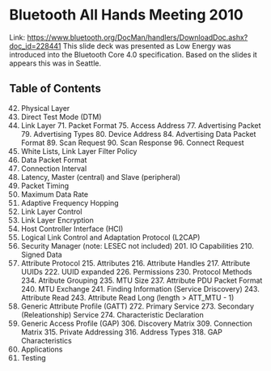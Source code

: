 Bluetooth All Hands Meeting 2010
================================
Link: https://www.bluetooth.org/DocMan/handlers/DownloadDoc.ashx?doc_id=228441
This slide deck was presented as Low Energy was introduced into the Bluetooth
Core 4.0 specification. Based on the slides it appears this was in Seattle.

## Table of Contents
42. Physical Layer
52. Direct Test Mode (DTM)
60. Link Layer
	71. Packet Format
    75. Access Address
    77. Advertising Packet
    79. Advertising Types
    80. Device Address
    84. Advertising Data Packet Format
    89. Scan Request
    90. Scan Response
    96. Connect Request
   101. White Lists, Link Layer Filter Policy
   112. Data Packet Format
   119. Connection Interval
   120. Latency, Master (central) and Slave (peripheral)
   124. Packet Timing
   125. Maximum Data Rate
   126. Adaptive Frequency Hopping
   146. Link Layer Control
   158. Link Layer Encryption
159. Host Controller Interface (HCI)
189. Logical Link Control and Adaptation Protocol (L2CAP)
195. Security Manager (note: LESEC not included)
	201. IO Capabilities
    210. Signed Data
212. Attribute Protocol
	215. Attributes
    216. Attribute Handles
    217. Attribute UUIDs
    222. UUID expanded
    226. Permissions
    230. Protocol Methods
    234. Atribute Grouping
    235. MTU Size
    237. Attribute PDU Packet Format
    240. MTU Exchange
    241. Finding Information (Service Driscovery)
    243. Attribute Read
    243. Attribute Read Long (length > ATT_MTU - 1)
257. Generic Attribute Profile (GATT)
	272. Primary Service
    273. Secondary (Releationship) Service
    274. Characteristic Declaration
290. Generic Access Profile (GAP)
	306. Discovery Matrix
    309. Connection Matrix
    315. Private Addressing
    316. Address Types
    318. GAP Characteristics
321. Applications
400. Testing
